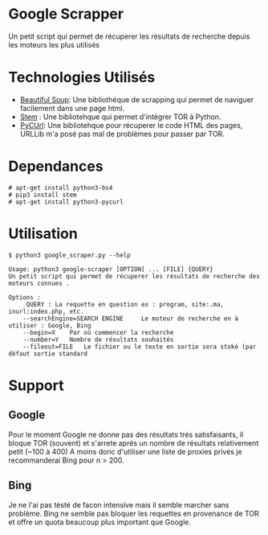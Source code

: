 # Google Scrapper

Un petit script qui permet de récuperer les résultats de recherche depuis les moteurs les plus utilisés

# Technologies Utilisés

* [Beautiful Soup](https://www.crummy.com/software/BeautifulSoup/bs4/doc/): Une bibliothéque de scrapping qui permet de naviguer 
facilement dans une page html.
* [Stem](https://stem.torproject.org/) : Une bibliotehque qui permet d'intégrer TOR à Python.
* [PyCUrl](http://pycurl.io/): Une bibliotehque pour récuperer le code HTML des pages, URLLib m'a posé pas mal de problèmes pour passer par TOR.

# Dependances

``` 
# apt-get install python3-bs4
# pip3 install stem
# apt-get install python3-pycurl
```

# Utilisation

``` 
$ python3 google_scraper.py --help
 
Usage: python3 google-scraper [OPTION] ... [FILE] {QUERY}
Un petit script qui permet de récuperer les résultats de recherche des moteurs connues .

Options : 
	 QUERY : La requette en question ex : program, site:.ma, inurl:index.php, etc.
	--searchEngine=SEARCH ENGINE	 Le moteur de recherche en à utiliser : Google, Bing
	--begin=X	 Par où commencer la recherche 
	--number=Y	 Nombre de résultats souhaités
	--fileout=FILE	 Le fichier ou le texte en sortie sera stoké (par défaut sortie standard
```

# Support

## Google

Pour le moment Google ne donne pas des résultats trés satisfaisants, il bloque TOR (souvent) et s'arrete aprés un nombre de résultats 
relativement petit (~100 à 400)
A moins donc d'utiliser une liste de proxies privés je recommanderai Bing pour n > 200.

## Bing

Je ne l'ai pas tésté de facon intensive mais il semble marcher sans problème.
Bing ne semble pas bloquer les requettes en provenance de TOR et offre un quota beaucoup plus important que Google.

